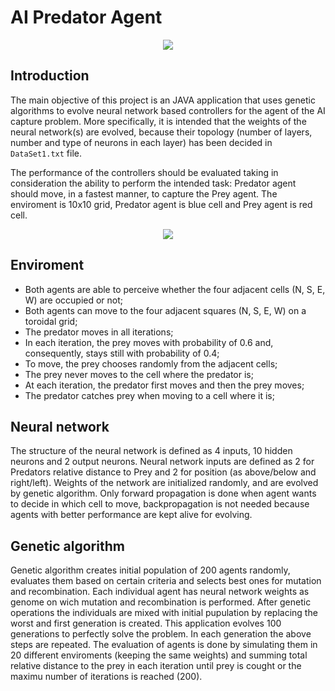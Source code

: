 # AI Predator Agent

<p align="center"><img src="https://raw.githubusercontent.com/IbrahimMuzaferija/AI-capture/master/enviroment-picture.png"></p>

## Introduction

The main objective of this project is an JAVA application that uses genetic algorithms to evolve neural network based controllers for the agent of the AI capture problem. More specifically, it is intended that the weights of the neural network(s) are evolved, because their topology (number of layers, number and type of neurons in each layer) has been decided in ```DataSet1.txt``` file. 

The performance of the controllers should be evaluated taking in consideration the ability to perform the intended task: Predator agent should move, in a fastest manner, to capture the Prey agent. The enviroment is 10x10 grid, Predator agent is blue cell and Prey agent is red cell.

<p align="center"><img src="https://raw.githubusercontent.com/IbrahimMuzaferija/AI-capture/master/UI.png"></p>


## Enviroment

- Both  agents  are  able  to  perceive  whether  the  four  adjacent  cells  (N,  S,  E,  W)  are  occupied  or  not;  
- Both  agents  can  move  to  the  four  adjacent  squares  (N,  S,  E,  W)  on  a  toroidal  grid;  
- The  predator  moves  in  all  iterations;  
- In  each  iteration,  the  prey  moves  with  probability  of  0.6  and,  consequently, stays  still  with  probability  of 0.4;
- To  move,  the  prey  chooses  randomly  from  the  adjacent  cells;
- The  prey never  moves  to  the  cell  where  the  predator  is;  
- At  each  iteration,  the  predator  first  moves  and  then the  prey  moves;  
- The  predator  catches  prey  when  moving  to  a  cell  where it  is;  



## Neural network

The  structure  of  the  neural  network  is  defined as 4 inputs, 10 hidden neurons and 2 output neurons. Neural network inputs are defined as 2 for Predators relative distance to Prey and 2 for position (as above/below and right/left). Weights of the network are initialized randomly, and are evolved by genetic algorithm. Only forward propagation is done when agent wants to decide in which cell to move, backpropagation is not needed because agents with better performance are kept alive for evolving.


## Genetic algorithm

Genetic algorithm creates initial population of 200 agents randomly, evaluates them based on certain criteria and selects best ones for mutation and recombination. Each individual agent has neural network weights as genome on wich mutation and recombination is performed. After genetic operations the individuals are mixed with initial pupulation by replacing the worst and first generation is created. This application evolves 100 generations to perfectly solve the problem. In each generation the above steps are repeated. The evaluation of agents is done by simulating them in 20 different enviroments (keeping the same weights) and summing total relative distance to the prey in each iteration until prey is cought or the maximu number of iterations is reached (200).
